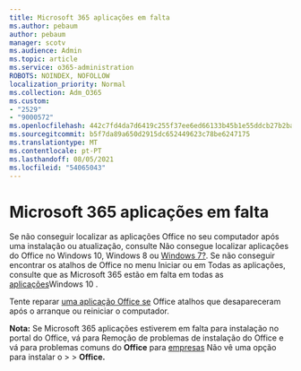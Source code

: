 ```yaml
---
title: Microsoft 365 aplicações em falta
ms.author: pebaum
author: pebaum
manager: scotv
ms.audience: Admin
ms.topic: article
ms.service: o365-administration
ROBOTS: NOINDEX, NOFOLLOW
localization_priority: Normal
ms.collection: Adm_O365
ms.custom:
- "2529"
- "9000572"
ms.openlocfilehash: 442c7fd4da7d6419c255f37ee6ed66133b45b1e55ddcb27b2ba9b5697572ebd9
ms.sourcegitcommit: b5f7da89a650d2915dc652449623c78be6247175
ms.translationtype: MT
ms.contentlocale: pt-PT
ms.lasthandoff: 08/05/2021
ms.locfileid: "54065043"
---
```

# <a name="microsoft-365-apps-missing"></a>Microsoft 365 aplicações em falta

Se não conseguir localizar as aplicações Office no seu computador após uma instalação ou atualização, consulte Não consegue localizar aplicações do Office no Windows 10, Windows 8 ou [Windows 7?](https://support.office.com/article/Can-t-find-Office-applications-in-Windows-10-Windows-8-or-Windows-7-907ce545-6ae8-459b-8d9d-de6764a635d6). Se não conseguir encontrar os atalhos de Office no menu Iniciar ou em Todas as aplicações, consulte que as Microsoft 365 estão em falta em todas as [aplicações](https://support.office.com/article/office-apps-are-missing-from-all-apps-on-windows-10-5bc123f6-655d-4736-ad61-b0b9d1cde5bc)Windows 10 . 

Tente reparar [uma aplicação Office se](https://support.office.com/article/repair-an-office-application-7821d4b6-7c1d-4205-aa0e-a6b40c5bb88b) Office atalhos que desapareceram após o arranque ou reiniciar o computador. 

**Nota:** Se Microsoft 365 aplicações estiverem em falta para instalação no portal do Office, vá para Remoção de problemas de instalação do Office e vá para problemas comuns do **Office** para [empresas](https://support.office.com/article/troubleshoot-installing-office-35ff2def-e0b2-4dac-9784-4cf212c1f6c2) Não vê uma opção para instalar o  >    >  **Office.** 